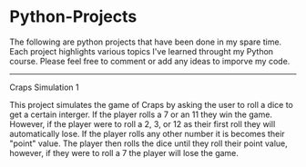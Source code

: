 # Python-Projects
The following are python projects that have been done in my spare time. Each project highlights various topics I've learned throught my Python course. Please feel free to comment or add any ideas to imporve my code.
___________________________________________________________________________________________________________________________________________________________________________________
Craps Simulation 1

This project simulates the game of Craps by asking the user to roll a dice to get a certain interger. If the player rolls a 7 or an 11 they win the game. However, if the player were to roll a 2, 3, or 12 as their first roll they will automatically lose. If the player rolls any other number it is becomes their "point" value. The player then rolls the dice until they roll their point value, however, if they were to roll a 7 the player will lose the game.
